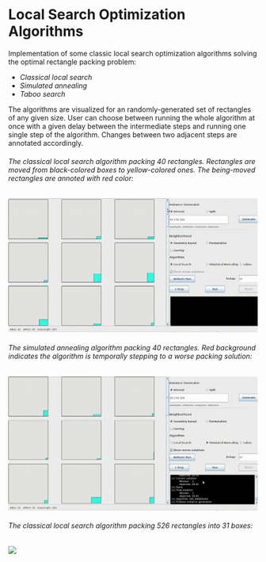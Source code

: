 # Local Search Optimization Algorithms
Implementation of some classic local search optimization algorithms solving the optimal rectangle packing problem:
* *Classical local search*
* *Simulated annealing*
* *Taboo search*

The algorithms are visualized for an randomly-generated set of rectangles of any given
size. User can choose between running the whole algorithm at once with a given delay between the 
intermediate steps and running one single step of the algorithm. Changes between two adjacent steps are
annotated accordingly.

###### The classical local search algorithm packing 40 rectangles. Rectangles are moved from black-colored boxes to yellow-colored ones. The being-moved rectangles are annoted with red color:
<img src="https://raw.githubusercontent.com/tabneib/localsearch/master/images/localsearch.gif" 
data-canonical-src="https://raw.githubusercontent.com/tabneib/localsearch/master/images/localsearch.gif" width="600"/>

###### The simulated annealing algorithm packing 40 rectangles. Red background indicates the algorithm is temporally stepping to a worse packing solution:
<img src="https://raw.githubusercontent.com/tabneib/localsearch/master/images/simulatedannealing.gif" 
data-canonical-src="https://raw.githubusercontent.com/tabneib/localsearch/master/images/simulatedannealing.gif" width="600"/>

###### The classical local search algorithm packing 526 rectangles into 31 boxes:
<img src="https://raw.githubusercontent.com/tabneib/localsearch/master/images/localsearch-526.gif" 
data-canonical-src="https://raw.githubusercontent.com/tabneib/localsearch/master/images/localsearch-526.gif" width="600"/>
